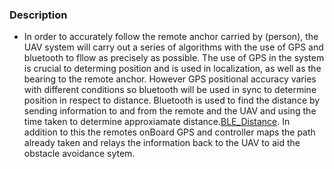 ### Description

* In order to accurately follow the remote anchor carried by (person), the UAV system will carry out a series of algorithms with the use of GPS and bluetooth to fllow as precisely as possible. The use of GPS in the system is crucial to determing position and is used in localization, as well as the bearing to the remote anchor. However GPS positional accuracy varies with different conditions so bluetooth will be used in sync to determine position in respect to distance. Bluetooth is used to find the distance by sending information to and from the remote and the UAV and using the time taken to determine approxiamate distance.[BLE_Distance](). In addition to this the remotes onBoard GPS and controller maps the path already taken and relays the information back to the UAV to aid the obstacle avoidance sytem.